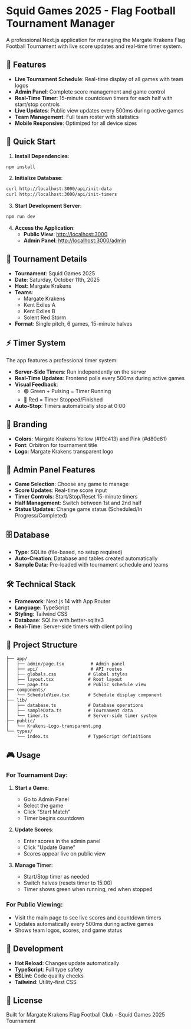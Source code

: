 # Squid Games 2025 - Flag Football Tournament Manager

A professional Next.js application for managing the Margate Krakens Flag Football Tournament with live score updates and real-time timer system.

## 🏈 Features

- **Live Tournament Schedule**: Real-time display of all games with team logos
- **Admin Panel**: Complete score management and game control
- **Real-Time Timer**: 15-minute countdown timers for each half with start/stop controls
- **Live Updates**: Public view updates every 500ms during active games
- **Team Management**: Full team roster with statistics
- **Mobile Responsive**: Optimized for all device sizes

## 🚀 Quick Start

1. **Install Dependencies**:
```bash
npm install
```

2. **Initialize Database**:
```bash
curl http://localhost:3000/api/init-data
curl http://localhost:3000/api/init-timers
```

3. **Start Development Server**:
```bash
npm run dev
```

4. **Access the Application**:
   - **Public View**: [http://localhost:3000](http://localhost:3000)
   - **Admin Panel**: [http://localhost:3000/admin](http://localhost:3000/admin)

## 🎯 Tournament Details

- **Tournament**: Squid Games 2025
- **Date**: Saturday, October 11th, 2025
- **Host**: Margate Krakens
- **Teams**: 
  - Margate Krakens
  - Kent Exiles A
  - Kent Exiles B
  - Solent Red Storm
- **Format**: Single pitch, 6 games, 15-minute halves

## ⚡ Timer System

The app features a professional timer system:
- **Server-Side Timers**: Run independently on the server
- **Real-Time Updates**: Frontend polls every 500ms during active games
- **Visual Feedback**: 
  - 🟢 Green + Pulsing = Timer Running
  - 🔴 Red = Timer Stopped/Finished
- **Auto-Stop**: Timers automatically stop at 0:00

## 🎨 Branding

- **Colors**: Margate Krakens Yellow (#f9c413) and Pink (#d80e61)
- **Font**: Orbitron for tournament title
- **Logo**: Margate Krakens transparent logo

## 📱 Admin Panel Features

- **Game Selection**: Choose any game to manage
- **Score Updates**: Real-time score input
- **Timer Controls**: Start/Stop/Reset 15-minute timers
- **Half Management**: Switch between 1st and 2nd half
- **Status Updates**: Change game status (Scheduled/In Progress/Completed)

## 🗄️ Database

- **Type**: SQLite (file-based, no setup required)
- **Auto-Creation**: Database and tables created automatically
- **Sample Data**: Pre-loaded with tournament schedule and teams

## 🛠️ Technical Stack

- **Framework**: Next.js 14 with App Router
- **Language**: TypeScript
- **Styling**: Tailwind CSS
- **Database**: SQLite with better-sqlite3
- **Real-Time**: Server-side timers with client polling

## 📁 Project Structure

```
├── app/
│   ├── admin/page.tsx          # Admin panel
│   ├── api/                    # API routes
│   ├── globals.css            # Global styles
│   ├── layout.tsx             # Root layout
│   └── page.tsx               # Public schedule view
├── components/
│   └── ScheduleView.tsx       # Schedule display component
├── lib/
│   ├── database.ts            # Database operations
│   ├── sampleData.ts          # Tournament data
│   └── timer.ts               # Server-side timer system
├── public/
│   └── Krakens-Logo-transparent.png
└── types/
    └── index.ts               # TypeScript definitions
```

## 🎮 Usage

### For Tournament Day:

1. **Start a Game**:
   - Go to Admin Panel
   - Select the game
   - Click "Start Match"
   - Timer begins countdown

2. **Update Scores**:
   - Enter scores in the admin panel
   - Click "Update Game"
   - Scores appear live on public view

3. **Manage Timer**:
   - Start/Stop timer as needed
   - Switch halves (resets timer to 15:00)
   - Timer shows green when running, red when stopped

### For Public Viewing:
- Visit the main page to see live scores and countdown timers
- Updates automatically every 500ms during active games
- Shows team logos, scores, and game status

## 🔧 Development

- **Hot Reload**: Changes update automatically
- **TypeScript**: Full type safety
- **ESLint**: Code quality checks
- **Tailwind**: Utility-first CSS

## 📄 License

Built for Margate Krakens Flag Football Club - Squid Games 2025 Tournament